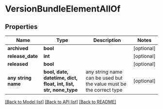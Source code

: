 # VersionBundleElementAllOf


## Properties
Name | Type | Description | Notes
------------ | ------------- | ------------- | -------------
**archived** | **bool** |  | [optional] 
**release_date** | **int** |  | [optional] 
**released** | **bool** |  | [optional] 
**any string name** | **bool, date, datetime, dict, float, int, list, str, none_type** | any string name can be used but the value must be the correct type | [optional]

[[Back to Model list]](../README.md#documentation-for-models) [[Back to API list]](../README.md#documentation-for-api-endpoints) [[Back to README]](../README.md)



